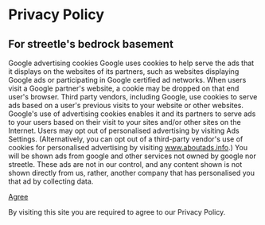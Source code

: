 # Privacy Policy
## For streetle's bedrock basement
Google advertising cookies
Google uses cookies to help serve the ads that it displays on the websites of its partners, such as websites displaying Google ads or participating in Google certified ad networks. When users visit a Google partner's website, a cookie may be dropped on that end user's browser.
Third party vendors, including Google, use cookies to serve ads based on a user's previous visits to your website or other websites.
Google's use of advertising cookies enables it and its partners to serve ads to your users based on their visit to your sites and/or other sites on the Internet.
Users may opt out of personalised advertising by visiting Ads Settings. (Alternatively, you can opt out of a third-party vendor's use of cookies for personalised advertising by visiting www.aboutads.info.)
You will be shown ads from google and other services not owned by google nor streetle. These ads are not in our control, and any content shown is not shown directly from us, rather, another company that has personalised you that ad by collecting data.

[Agree](./)

By visiting this site you are required to agree to our Privacy Policy.

<head>
<script async src="https://pagead2.googlesyndication.com/pagead/js/adsbygoogle.js?client=ca-pub-5850853284840895"
     crossorigin="anonymous"></script>
</head>
